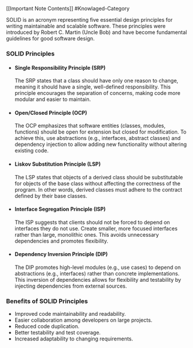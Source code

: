 [[Important Note Contents]] #Knowlaged-Category 

SOLID is an acronym representing five essential design principles for writing maintainable and scalable software. These principles were introduced by Robert C. Martin (Uncle Bob) and have become fundamental guidelines for good software design.

### SOLID Principles
- #### Single Responsibility Principle (SRP)
	The SRP states that a class should have only one reason to change, meaning it should have a single, well-defined responsibility. This principle encourages the separation of concerns, making code more modular and easier to maintain.

- #### Open/Closed Principle (OCP)
	The OCP emphasizes that software entities (classes, modules, functions) should be open for extension but closed for modification. To achieve this, use abstractions (e.g., interfaces, abstract classes) and dependency injection to allow adding new functionality without altering existing code.

- #### Liskov Substitution Principle (LSP)
	The LSP states that objects of a derived class should be substitutable for objects of the base class without affecting the correctness of the program. In other words, derived classes must adhere to the contract defined by their base classes.

- #### Interface Segregation Principle (ISP)
	The ISP suggests that clients should not be forced to depend on interfaces they do not use. Create smaller, more focused interfaces rather than large, monolithic ones. This avoids unnecessary dependencies and promotes flexibility.

- #### Dependency Inversion Principle (DIP)
	The DIP promotes high-level modules (e.g., use cases) to depend on abstractions (e.g., interfaces) rather than concrete implementations. This inversion of dependencies allows for flexibility and testability by injecting dependencies from external sources.

### Benefits of SOLID Principles
- Improved code maintainability and readability.
- Easier collaboration among developers on large projects.
- Reduced code duplication.
- Better testability and test coverage.
- Increased adaptability to changing requirements.
